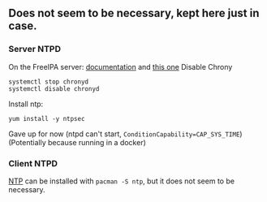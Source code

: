 ## Does not seem to be necessary, kept here just in case.
### Server NTPD
On the FreeIPA server: [documentation](https://docs.fedoraproject.org/en-US/fedora/rawhide/system-administrators-guide/servers/Configuring_NTP_Using_ntpd/) and [this one](https://docs.fedoraproject.org/en-US/Fedora/17/html/System_Administrators_Guide/sect-Configuring_the_Date_and_Time-Command_Line_Configuration-Network_Time_Protocol.html)
Disable Chrony
```
systemctl stop chronyd
systemctl disable chronyd
```
Install ntp:
```
yum install -y ntpsec
```
Gave up for now  (ntpd can't start, `ConditionCapability=CAP_SYS_TIME`)\
(Potentially because running in a docker)


### Client NTPD
[NTP](https://wiki.archlinux.org/title/Network_Time_Protocol_daemon) can be installed with `pacman -S ntp`, but it does not seem to be necessary.

